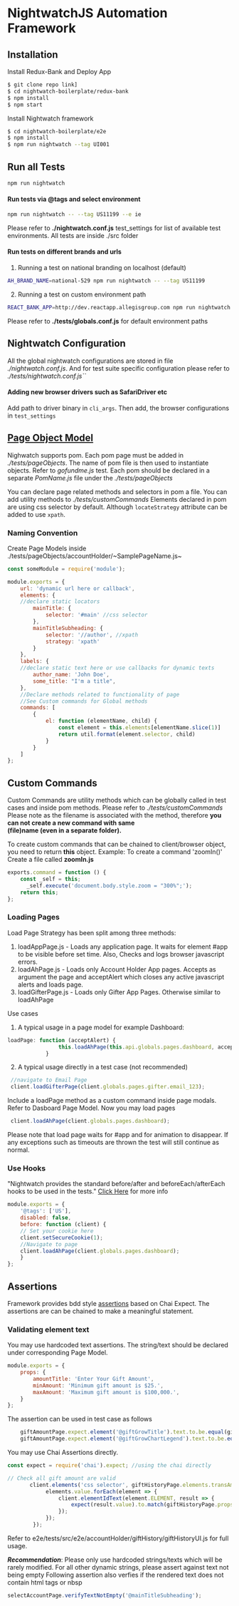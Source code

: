 # NightwatchJS Automation Framework
## Installation

Install Redux-Bank and Deploy App
```sh
$ git clone repo link]
$ cd nightwatch-boilerplate/redux-bank
$ npm install
$ npm start
```

Install Nightwatch framework
```sh
$ cd nightwatch-boilerplate/e2e
$ npm install
$ npm run nightwatch --tag UI001
```

## Run all Tests
```sh
npm run nightwatch 
```
#### Run tests via @tags and select environment
```sh
npm run nightwatch -- --tag US11199 --e ie
```
Please refer to __./nightwatch.conf.js__ test_settings for list of available test environments.
All tests are inside ./src folder
#### Run tests on different brands and urls
1. Running a test on national branding on localhost (default)
```sh
AH_BRAND_NAME=national-529 npm run nightwatch -- --tag US11199
```
2. Running a test on custom environment path
```sh
REACT_BANK_APP=http://dev.reactapp.allegisgroup.com npm run nightwatch -- --tag smoke --e phantomjs
```
Please refer to __./tests/globals.conf.js__ for default environment paths

## Nightwatch Configuration
All the global nightwatch configurations are stored in file *./nightwatch.conf.js*. And for test suite specific configuration please refer to *./tests/nightwatch.conf.js``*

#### Adding new browser drivers such as SafariDriver etc
Add path to driver binary in ``cli_args``. Then add, the browser configurations in ```test_settings```

## [Page Object Model](https://github.com/nightwatchjs/nightwatch/wiki/Page-Object-API)
Nighwatch supports pom. Each pom page must be added in *./tests/pageObjects*. The name of pom file is then used to instantiate objects. Refer to *gofundme.js* test.
Each pom should be declared in a separate *PomName.js* file under the *./tests/pageObjects*

You can declare page related methods and selectors in pom a file. You can add utility methods to *./tests/customCommands*
Elements declared in pom are using css selector by default. Although ``locateStrategy`` attribute can be added to use ``xpath``.
### Naming Convention
Create Page Models inside ./tests/pageObjects/accountHolder/~SamplePageName.js~
```js
const someModule = require('module');

module.exports = {
    url: 'dynamic url here or callback',
    elements: {
    //declare static locators
        mainTitle: {
            selector: '#main' //css selector
        },
        mainTitleSubheading: {
            selector: '//author', //xpath 
            strategy: 'xpath'
        }
    },
    labels: {
    //declare static text here or use callbacks for dynamic texts
        author_name: 'John Doe',
        some_title: "I'm a title",
    },
    //Declare methods related to functionality of page
    //See Custom commands for Global methods
    commands: [
        {
            el: function (elementName, child) {
                const element = this.elements[elementName.slice(1)]
                return util.format(element.selector, child)
            }
        }
    ]
};
```

## Custom Commands
Custom Commands are utility methods which can be globally called in test cases and inside pom methods. Please refer to *./tests/customCommands*
Please note as the filename is associated with the method, therefore __you can not create a new command with same  
(file)name (even in a separate folder).__

To create custom commands that can be chained to client/browser object, you need to return __this__ object.
Example: To create a command 'zoomIn()'
Create a file called __zoomIn.js__
```js
exports.command = function () {
    const _self = this;
      _self.execute('document.body.style.zoom = "300%";'); 
    return this;
};
```

### Loading Pages
Load Page Strategy has been split among three methods: 
1.  loadAppPage.js - Loads any application page. It waits for element #app to be visible before set time. Also, Checks and logs browser javascript errors.
2. loadAhPage.js - Loads only Account Holder App pages. Accepts as argument the page and acceptAlert which closes any active javascript alerts and loads page.
3.  loadGifterPage.js - Loads only Gifter App Pages. Otherwise similar to loadAhPage

Use cases
1. A typical usage in a page model for example Dashboard:
```js
loadPage: function (acceptAlert) {
                this.loadAhPage(this.api.globals.pages.dashboard, acceptAlert);
            }
````
2. A typical usage directly in a test case (not recommended)
```js
 //navigate to Email Page
 client.loadGifterPage(client.globals.pages.gifter.email_123);
````

Include a loadPage method as a custom command inside page modals. Refer to Dasboard Page Model.
Now you may load pages 
```js
 client.loadAhPage(client.globals.pages.dashboard);
```
Please note that load page waits for #app and for animation to disappear. If any exceptions such as timeouts are thrown the test will still continue as normal.

### Use Hooks
"Nightwatch provides the standard before/after and beforeEach/afterEach hooks to be used in the tests."
[Click Here](http://nightwatchjs.org/guide#using-before-each-and-after-each-hooks) for more info
```js
module.exports = {
    '@tags': ['US'],
    disabled: false,
    before: function (client) {
    // Set your cookie here
    client.setSecureCookie(1);
    //Navigate to page
    client.loadAhPage(client.globals.pages.dashboard);
    }
};
```
## Assertions
Framework provides bdd style [assertions](http://nightwatchjs.org/api#expect-api) based on Chai Expect. The assertions are can be chained to make a meaningful statement.

### Validating element text
You may use hardcoded text assertions. The string/text should be declared under corresponding Page Model.
```js
module.exports = {
    props: {
        amountTitle: 'Enter Your Gift Amount',
        minAmount: 'Minimum gift amount is $25.',
        maxAmount: 'Maximum gift amount is $100,000.',
    }
};
```
The assertion can be used in test case as follows
```js
    giftAmountPage.expect.element('@giftGrowTitle').text.to.be.equal(giftAmountPage.props.giftGrowTitle);
    giftAmountPage.expect.element('@giftGrowChartLegend').text.to.be.equal(giftAmountPage.props.yearsLegend);
```

You may use Chai Assertions directly.
```js
const expect = require('chai').expect; //using the chai directly

// Check all gift amount are valid
       client.elements('css selector', giftHistoryPage.elements.transAmount.selector, function (elements) {
            elements.value.forEach(element => {
                client.elementIdText(element.ELEMENT, result => {
                    expect(result.value).to.match(giftHistoryPage.props.transAmountRegEx);
                });
            });
        });
```
Refer to e2e/tests/src/e2e/accountHolder/giftHistory/giftHistoryUI.js for full usage.

___Recommendation___: Please only use hardcoded strings/texts which will be rarely modified.
For all other dynamic strings, please assert against text not being empty
Following assertion also verfies if the rendered text does not contain html tags or nbsp
```js
selectAccountPage.verifyTextNotEmpty('@mainTitleSubheading');
```